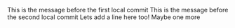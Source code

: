 This is the message before the first local commit
This is the message before the second local commit
Lets add a line here too!
Maybe one more
